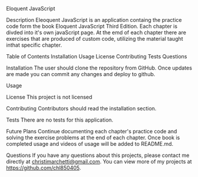 Eloquent JavaScript

Description
Eleoquent JavaScript is an application containg the practice code form the book Eloquent JavaScript Third Edition. Each chapter is divded into it's own javaScript page. At the emd of each chapter there are exercises that are produced of custom code, utilizing the material taught inthat specific chapter.

Table of Contents
Installation
Usage
License
Contributing
Tests
Questions

Installation
The user should clone the repository from GitHub. Once updates are made you can commit any changes and deploy to github.

Usage


License
This project is not licensed

Contributing
Contributors should read the installation section.

Tests
There are no tests for this application.

Future Plans
Continue documenting each chapter's practice code and solving the exercise problems at the end of each chapter. Once book is completed usage and videos of usage will be added to README.md.

Questions
If you have any questions about this projects, please contact me directly at christimarchetti@gmail.com. You can view more of my projects at https://github.com/chl850405.